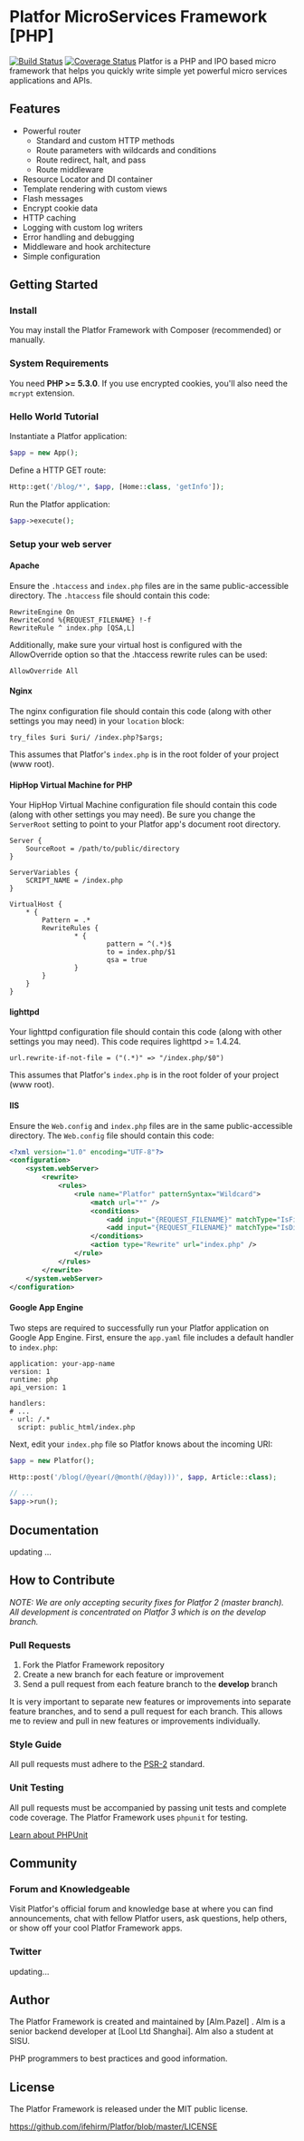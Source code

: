 # Platfor MicroServices Framework [PHP]

[![Build Status](https://travis-ci.org/ifehirm/Platfor.svg?branch=master)](https://travis-ci.org/ifehrim/Platfor)
[![Coverage Status](https://coveralls.io/repos/github/ifehrim/Platfor/badge.svg?branch=master)](https://coveralls.io/github/ifehrim/Platfor?branch=master)
Platfor is a PHP and IPO based micro framework that helps you quickly write simple yet powerful micro services applications and APIs.

## Features

* Powerful router
    * Standard and custom HTTP methods
    * Route parameters with wildcards and conditions
    * Route redirect, halt, and pass
    * Route middleware
* Resource Locator and DI container
* Template rendering with custom views
* Flash messages
* Encrypt cookie data
* HTTP caching
* Logging with custom log writers
* Error handling and debugging
* Middleware and hook architecture
* Simple configuration

## Getting Started

### Install

You may install the Platfor Framework with Composer (recommended) or manually.

### System Requirements

You need **PHP >= 5.3.0**. If you use encrypted cookies, you'll also need the `mcrypt` extension.

### Hello World Tutorial

Instantiate a Platfor application:
```php
$app = new App();
```
Define a HTTP GET route:
```php
Http::get('/blog/*', $app, [Home::class, 'getInfo']);
```
Run the Platfor application:
```php
$app->execute();
```
### Setup your web server

#### Apache

Ensure the `.htaccess` and `index.php` files are in the same public-accessible directory. The `.htaccess` file
should contain this code:
```
RewriteEngine On
RewriteCond %{REQUEST_FILENAME} !-f
RewriteRule ^ index.php [QSA,L]
```
Additionally, make sure your virtual host is configured with the AllowOverride option so that the .htaccess rewrite rules can be used:
```
AllowOverride All
```
#### Nginx

The nginx configuration file should contain this code (along with other settings you may need) in your `location` block:
```
try_files $uri $uri/ /index.php?$args;
```
This assumes that Platfor's `index.php` is in the root folder of your project (www root).

#### HipHop Virtual Machine for PHP

Your HipHop Virtual Machine configuration file should contain this code (along with other settings you may need).
Be sure you change the `ServerRoot` setting to point to your Platfor app's document root directory.
```
Server {
    SourceRoot = /path/to/public/directory
}

ServerVariables {
    SCRIPT_NAME = /index.php
}

VirtualHost {
    * {
        Pattern = .*
        RewriteRules {
                * {
                        pattern = ^(.*)$
                        to = index.php/$1
                        qsa = true
                }
        }
    }
}
```
#### lighttpd ####

Your lighttpd configuration file should contain this code (along with other settings you may need). This code requires
lighttpd >= 1.4.24.
```
url.rewrite-if-not-file = ("(.*)" => "/index.php/$0")
```
This assumes that Platfor's `index.php` is in the root folder of your project (www root).

#### IIS

Ensure the `Web.config` and `index.php` files are in the same public-accessible directory. The `Web.config` file should contain this code:
```xml
<?xml version="1.0" encoding="UTF-8"?>
<configuration>
    <system.webServer>
        <rewrite>
            <rules>
                <rule name="Platfor" patternSyntax="Wildcard">
                    <match url="*" />
                    <conditions>
                        <add input="{REQUEST_FILENAME}" matchType="IsFile" negate="true" />
                        <add input="{REQUEST_FILENAME}" matchType="IsDirectory" negate="true" />
                    </conditions>
                    <action type="Rewrite" url="index.php" />
                </rule>
            </rules>
        </rewrite>
    </system.webServer>
</configuration>
```
#### Google App Engine

Two steps are required to successfully run your Platfor application on Google App Engine. First, ensure the `app.yaml` file includes a default handler to `index.php`:
```
application: your-app-name
version: 1
runtime: php
api_version: 1

handlers:
# ...
- url: /.*
  script: public_html/index.php
```
Next, edit your `index.php` file so Platfor knows about the incoming URI:
```php
$app = new Platfor();

Http::post('/blog(/@year(/@month(/@day)))', $app, Article::class);

// ...
$app->run();
```
   
## Documentation

updating ...

## How to Contribute


*NOTE: We are only accepting security fixes for Platfor 2 (master branch). All development is concentrated on Platfor 3 which is on the develop branch.*


### Pull Requests

1. Fork the Platfor Framework repository
2. Create a new branch for each feature or improvement
3. Send a pull request from each feature branch to the **develop** branch

It is very important to separate new features or improvements into separate feature branches, and to send a pull
request for each branch. This allows me to review and pull in new features or improvements individually.

### Style Guide

All pull requests must adhere to the [PSR-2](https://github.com/php-fig/fig-standards/blob/master/accepted/PSR-2-coding-style-guide.md) standard.

### Unit Testing

All pull requests must be accompanied by passing unit tests and complete code coverage. The Platfor Framework uses
`phpunit` for testing.

[Learn about PHPUnit](https://github.com/sebastianbergmann/phpunit/)

## Community

### Forum and Knowledgeable

Visit Platfor's official forum and knowledge base at <Platforframework> where you can find announcements,
chat with fellow Platfor users, ask questions, help others, or show off your cool Platfor Framework apps.

### Twitter

updating...

## Author

The Platfor Framework is created and maintained by [Alm.Pazel] . Alm is a senior
backend developer at [Lool Ltd Shanghai]. Alm also a student at SISU.

PHP programmers to best practices and good information.

## License

The Platfor Framework is released under the MIT public license.

<https://github.com/ifehirm/Platfor/blob/master/LICENSE>
